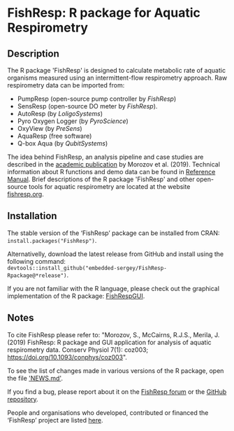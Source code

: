 # FishResp: R package for Aquatic Respirometry

## Description
The R package 'FishResp' is designed to calculate metabolic rate of aquatic organisms measured using an intermittent-flow respirometry approach. Raw respirometry data can be imported from:

* PumpResp (open-source pump controller by _FishResp_)
* SensResp (open-source DO meter by _FishResp_).
* AutoResp (by _LoligoSystems_)
* Pyro Oxygen Logger (by _PyroScience_)
* OxyView (by _PreSens_)
* AquaResp (free software)
* Q-box Aqua (by _QubitSystems_)

The idea behind FishResp, an analysis pipeline and case studies are described in the [academic publication](https://doi.org/10.1093/conphys/coz003) by Morozov et al. (2019). Technical information about R functions and demo data can be found in [Reference Manual](https://cran.r-project.org/web/packages/FishResp/FishResp.pdf). Brief descriptions of the R package 'FishResp' and other open-source tools for aquatic respirometry are located at the website [fishresp.org](https://fishresp.org).

## Installation

The stable version of the ‘FishResp’ package can be installed from CRAN:<br/>`install.packages("FishResp")`. 

Alternativelly, download the latest release from GitHub and install using the following command:<br/>
`devtools::install_github("embedded-sergey/FishResp-Rpackage@*release")`. 

If you are not familiar with the R language, please check out the graphical implementation of the R package: [FishRespGUI](https://fishresp.org/gui-application/).

## Notes
To cite FishResp please refer to: "Morozov, S., McCairns, R.J.S., Merila, J. (2019) FishResp: R package and GUI application for analysis of aquatic respirometry data. Conserv Physiol 7(1): coz003; <https://doi.org/10.1093/conphys/coz003>".

To see the list of changes made in various versions of the R package, open the file ['NEWS.md'](https://github.com/embedded-sergey/FishResp-Rpackage/blob/main/NEWS.md).

If you find a bug, please report about it on the [FishResp forum](https://fishresp.org/forum/) or the [GitHub repository](https://github.com/embedded-sergey/FishResp-Rpackage).

People and organisations who developed, contributed or financed the ‘FishResp’ project are listed [here](https://fishresp.org/people/).
